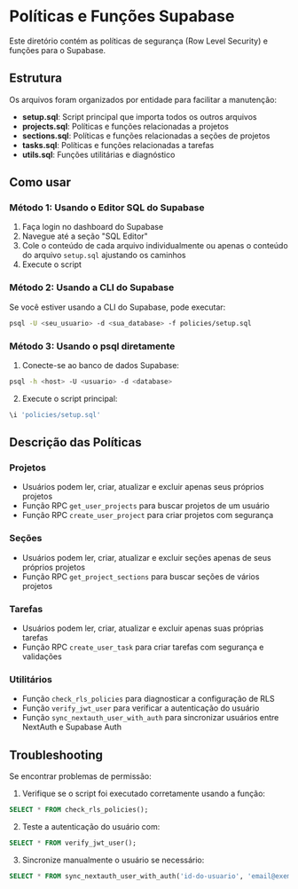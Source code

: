 # Políticas e Funções Supabase

Este diretório contém as políticas de segurança (Row Level Security) e funções para o Supabase.

## Estrutura

Os arquivos foram organizados por entidade para facilitar a manutenção:

- **setup.sql**: Script principal que importa todos os outros arquivos
- **projects.sql**: Políticas e funções relacionadas a projetos
- **sections.sql**: Políticas e funções relacionadas a seções de projetos
- **tasks.sql**: Políticas e funções relacionadas a tarefas
- **utils.sql**: Funções utilitárias e diagnóstico

## Como usar

### Método 1: Usando o Editor SQL do Supabase

1. Faça login no dashboard do Supabase
2. Navegue até a seção "SQL Editor"
3. Cole o conteúdo de cada arquivo individualmente ou apenas o conteúdo do arquivo `setup.sql` ajustando os caminhos
4. Execute o script

### Método 2: Usando a CLI do Supabase

Se você estiver usando a CLI do Supabase, pode executar:

```bash
psql -U <seu_usuario> -d <sua_database> -f policies/setup.sql
```

### Método 3: Usando o psql diretamente

1. Conecte-se ao banco de dados Supabase:
```bash
psql -h <host> -U <usuario> -d <database>
```

2. Execute o script principal:
```sql
\i 'policies/setup.sql'
```

## Descrição das Políticas

### Projetos
- Usuários podem ler, criar, atualizar e excluir apenas seus próprios projetos
- Função RPC `get_user_projects` para buscar projetos de um usuário
- Função RPC `create_user_project` para criar projetos com segurança

### Seções
- Usuários podem ler, criar, atualizar e excluir seções apenas de seus próprios projetos
- Função RPC `get_project_sections` para buscar seções de vários projetos

### Tarefas
- Usuários podem ler, criar, atualizar e excluir apenas suas próprias tarefas
- Função RPC `create_user_task` para criar tarefas com segurança e validações

### Utilitários
- Função `check_rls_policies` para diagnosticar a configuração de RLS
- Função `verify_jwt_user` para verificar a autenticação do usuário
- Função `sync_nextauth_user_with_auth` para sincronizar usuários entre NextAuth e Supabase Auth

## Troubleshooting

Se encontrar problemas de permissão:

1. Verifique se o script foi executado corretamente usando a função:
```sql
SELECT * FROM check_rls_policies();
```

2. Teste a autenticação do usuário com:
```sql
SELECT * FROM verify_jwt_user();
```

3. Sincronize manualmente o usuário se necessário:
```sql
SELECT * FROM sync_nextauth_user_with_auth('id-do-usuario', 'email@exemplo.com', 'Nome do Usuário');
``` 